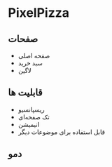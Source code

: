 # PixelPizza

## صفحات
- صفحه اصلی
- سبد خرید
- لاگین

## قابلیت ها
- ریسپانسیو
- تک صفحه‌ای
- انیمیشن
- قابل استفاده برای موضوعات دیگر

## دمو
